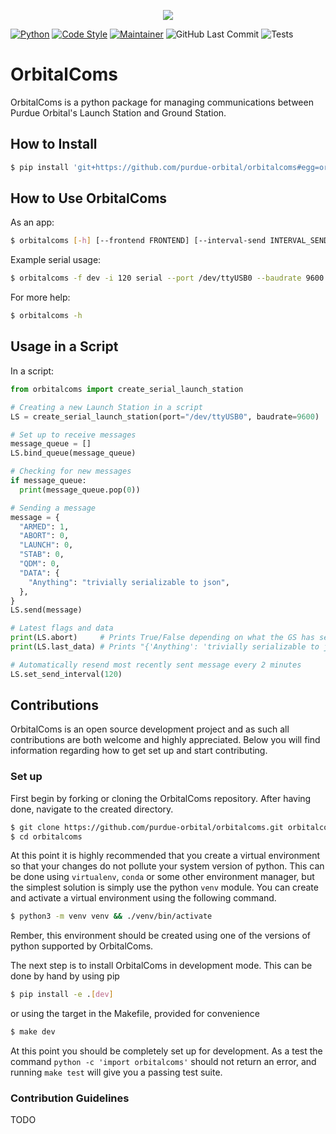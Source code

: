 <p align="center">
  <img src="https://images.squarespace-cdn.com/content/v1/56ce2044d210b8716143af3a/1521699104186-NCS4AA7ZIS0HFGQP1VMZ/Logo1.png?format=1500w">
</p>


[![Python](https://img.shields.io/badge/Python-3776AB?logo=python&logoColor=white)](https://www.python.org/)
[![Code Style](https://img.shields.io/badge/code%20style-black-000000.svg)](https://github.com/psf/black)
[![Maintainer](https://img.shields.io/badge/Maintainer-purdue--orbital-brightgreen)](https://github.com/purdue-orbital)
![GitHub Last Commit](https://img.shields.io/github/last-commit/purdue-orbital/orbitalcoms)
![Tests](https://github.com/purdue-orbital/orbitalcoms/actions/workflows/tests.yml/badge.svg)

# OrbitalComs

OrbitalComs is a python package for managing communications between Purdue Orbital's Launch Station and Ground Station.

## How to Install

```sh
$ pip install 'git+https://github.com/purdue-orbital/orbitalcoms#egg=orbitalcoms'
```

## How to Use OrbitalComs

As an app:
```sh
$ orbitalcoms [-h] [--frontend FRONTEND] [--interval-send INTERVAL_SEND] {socket,serial}
```

Example serial usage:
```sh
$ orbitalcoms -f dev -i 120 serial --port /dev/ttyUSB0 --baudrate 9600
```

For more help:
```sh
$ orbitalcoms -h
```


## Usage in a Script

In a script:
```py
from orbitalcoms import create_serial_launch_station

# Creating a new Launch Station in a script
LS = create_serial_launch_station(port="/dev/ttyUSB0", baudrate=9600)

# Set up to receive messages
message_queue = []
LS.bind_queue(message_queue)

# Checking for new messages
if message_queue:
  print(message_queue.pop(0))

# Sending a message
message = {
  "ARMED": 1,
  "ABORT": 0,
  "LAUNCH": 0,
  "STAB": 0,
  "QDM": 0,
  "DATA": {
    "Anything": "trivially serializable to json",
  },
}
LS.send(message)

# Latest flags and data
print(LS.abort)     # Prints True/False depending on what the GS has sent
print(LS.last_data) # Prints "{'Anything': 'trivially serializable to json'}"

# Automatically resend most recently sent message every 2 minutes
LS.set_send_interval(120)
```

## Contributions
OrbitalComs is an open source development project and as such all contributions are both welcome and highly appreciated. Below you will find information regarding how to get set up and start contributing.

### Set up
First begin by forking or cloning the OrbitalComs repository. After having done, navigate to the created directory.
```sh
$ git clone https://github.com/purdue-orbital/orbitalcoms.git orbitalcoms
$ cd orbitalcoms
```

At this point it is highly recommended that you create a virtual environment so that your changes do not pollute your system version of python. This can be done using `virtualenv`, `conda` or some other environment manager, but the simplest solution is simply use the python `venv` module.
You can create and activate a virtual environment using the following command.

```sh
$ python3 -m venv venv && ./venv/bin/activate
```

Rember, this environment should be created using one of the versions of python supported by OrbitalComs.

The next step is to install OrbitalComs in development mode. This can be done by hand by using pip
```sh
$ pip install -e .[dev]
```
or using the target in the Makefile, provided for convenience
```sh
$ make dev
```

At this point you should be completely set up for development. As a test the command `python -c 'import orbitalcoms'` should not return an error, and running `make test` will give you a passing test suite.


### Contribution Guidelines

TODO
